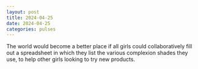 ```yaml
---
layout: post
title: 2024-04-25
date: 2024-04-25
categories: pulses
---
```


The world would become a better place if all girls could collaboratively fill out a spreadsheet in which they list the various complexion shades they use, to help other girls looking to try new products.
